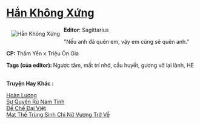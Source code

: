<a href="https://utruyen.com/han-khong-xung/24696/" title="Hắn Không Xứng"><h1>Hắn Không Xứng</h1></a><div style="display:table"><img align="right" style="float: left; padding: 10px;" src="https://utruyen.com/images/story/200x260/han-khong-xung.jpg" alt="Hắn Không Xứng"><b>Editor</b>: Sagittarius<p></p>"Nếu anh đã quên em, vậy em cũng sẽ quên anh."<p></p><b>CP: </b>Thẩm Yến x Triệu Ôn Gia<p></p><b>Tags (của editor): </b>Ngược tâm, mất trí nhớ, cẩu huyết, gương vỡ lại lành, HE</div><p><br><b>Truyện Hay Khác :</b></p><a href="https://utruyen.com/hoan-luong/24695/" alt="Hoàn Lương">Hoàn Lương</a><br/><a href="https://github.com/quanluxury/ngontinhhot/tree/master/truyenhay/19052/" alt="Sự Quyến Rũ Nam Tính">Sự Quyến Rũ Nam Tính</a><br/><a href="https://github.com/quanluxury/truyenhot/tree/master/truyenhay/17547/" alt="Đế Chế Đại Việt">Đế Chế Đại Việt</a><br/><a href="https://github.com/quanluxury/truyenhot/tree/master/truyenhay/10543/" alt="Mạt Thế Trùng Sinh Chi Nữ Vương Trở Về">Mạt Thế Trùng Sinh Chi Nữ Vương Trở Về</a><br/>